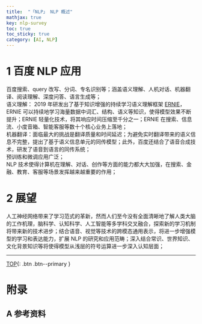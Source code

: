 ```yaml
---
title:  "「NLP」 NLP 概述"
mathjax: true
key: nlp-survey
toc: true
toc_sticky: true
category: [AI, NLP]
---
```

<span id='head'> </span>

<!--more-->


# 1 百度 NLP 应用
百度搜索、query 改写、分词、专名识别等；涵盖语义理解、人机对话、机器翻译、阅读理解、深度问答、语言生成等；     
语义理解： 2019 年研发出了基于知识增强的持续学习语义理解框架 [ERNIE](https://github.com/PaddlePaddle/ERNIE)，ERNIE 可以持续地学习海量数据中词汇、结构、语义等知识，使得模型效果不断提升；ERNIE 轻量化技术，将其响应时间压缩至千分之一；ERNIE 在搜索、信息流、小度音箱、智能客服等数十个核心业务上落地；    
机器翻译：面临最大的挑战是翻译质量和时间延迟；为避免实时翻译带来的语义信息不完整，提出了基于语义信息单元的同传模型；此外，百度还结合了语音合成技术，研发了语音到语言的同传系统；    
预训练和微调应用广泛；    
NLP 技术使得计算机在理解、对话、创作等方面的能力都大大加强，在搜索、金融、教育、客服等场景发挥越来越重要的作用；    

# 2 展望
人工神经网络带来了学习范式的革新，然而人们至今没有全面清晰地了解人类大脑的工作机理，脑科学、认知科学、人工智能等多学科交叉融合，探索新的学习机制将带来新的技术进步；结合语音、视觉等技术的跨模态通用表示，将进一步增强模型的学习和表达能力，扩展 NLP 的研究和应用范畴；深入结合常识、世界知识、文化背景知识等将使得模型从浅层的符号运算进一步深入认知层面；    

-------------------  
[TOP](#head){: .btn .btn--primary }


# 附录
## A 参考资料
